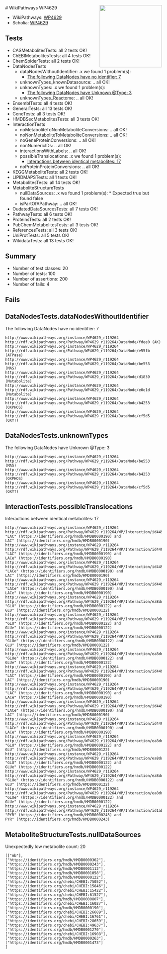 <img style="float: right; width: 200px" src="https://upload.wikimedia.org/wikipedia/commons/thumb/8/83/Wplogo_with_text_500.png/640px-Wplogo_with_text_500.png" />
# WikiPathways WP4629

* WikiPathways: [WP4629](https://new.wikipathways.org/pathways/WP4629)
* Scholia: [WP4629](https://scholia.toolforge.org/wikipathways/WP4629)
## Tests
* CASMetabolitesTests: all 2 tests OK!
* ChEBIMetabolitesTests: all 4 tests OK!
* ChemSpiderTests: all 2 tests OK!
* DataNodesTests
    * dataNodesWithoutIdentifier: .x we found 1 problem(s):
        * [The following DataNodes have no identifier: 7](#d2d32fa6)
    * unknownTypes_knownDatasource: .. all OK!
    * unknownTypes: .x we found 1 problem(s):
        * [The following DataNodes have Unknown @Type: 3](#839973e1)
    * unknownTypes_Reactome: .. all OK!
* EnsemblTests: all 4 tests OK!
* GeneralTests: all 13 tests OK!
* GeneTests: all 3 tests OK!
* HMDBSecMetabolitesTests: all 3 tests OK!
* InteractionTests
    * noMetaboliteToNonMetaboliteConversions: .. all OK!
    * noNonMetaboliteToMetaboliteConversions: .. all OK!
    * noGeneProteinConversions: .. all OK!
    * nonNumericIDs: .. all OK!
    * interactionsWithLabels: .. all OK!
    * possibleTranslocations: .x we found 1 problem(s):
        * [Interactions between identical metabolites: 17](#dc76dff3)
    * noProteinProteinConversions: .. all OK!
* KEGGMetaboliteTests: all 2 tests OK!
* LIPIDMAPSTests: all 1 tests OK!
* MetabolitesTests: all 14 tests OK!
* MetaboliteStructureTests
    * nullDataSources: .x we found 1 problem(s):
            * Expected true but found false
    * isPartOfAPathway: .. all OK!
* OudatedDataSourcesTests: all 7 tests OK!
* PathwayTests: all 6 tests OK!
* ProteinsTests: all 2 tests OK!
* PubChemMetabolitesTests: all 3 tests OK!
* ReferencesTests: all 3 tests OK!
* UniProtTests: all 5 tests OK!
* WikidataTests: all 13 tests OK!


## Summary

* Number of test classes: 20
* Number of tests: 100
* Number of assertions: 200
* Number of fails: 4

## Fails

<a name="d2d32fa6" />

## DataNodesTests.dataNodesWithoutIdentifier

The following DataNodes have no identifier: 7
```
http://www.wikipathways.org/instance/WP4629_r119264 http://rdf.wikipathways.org/Pathway/WP4629_r119264/DataNode/fdee0 (AK)
http://www.wikipathways.org/instance/WP4629_r119264 http://rdf.wikipathways.org/Pathway/WP4629_r119264/DataNode/e55fb (ATPase)
http://www.wikipathways.org/instance/WP4629_r119264 http://rdf.wikipathways.org/Pathway/WP4629_r119264/DataNode/be553 (MAS)
http://www.wikipathways.org/instance/WP4629_r119264 http://rdf.wikipathways.org/Pathway/WP4629_r119264/DataNode/d1839 (Metabolite)
http://www.wikipathways.org/instance/WP4629_r119264 http://rdf.wikipathways.org/Pathway/WP4629_r119264/DataNode/e0e1d (Metabolite)
http://www.wikipathways.org/instance/WP4629_r119264 http://rdf.wikipathways.org/Pathway/WP4629_r119264/DataNode/b4253 (OXPHOS)
http://www.wikipathways.org/instance/WP4629_r119264 http://rdf.wikipathways.org/Pathway/WP4629_r119264/DataNode/cf5d5 (OXYT)
```

<a name="839973e1" />

## DataNodesTests.unknownTypes

The following DataNodes have Unknown @Type: 3
```
http://www.wikipathways.org/instance/WP4629_r119264 http://rdf.wikipathways.org/Pathway/WP4629_r119264/DataNode/be553 (MAS)
http://www.wikipathways.org/instance/WP4629_r119264 http://rdf.wikipathways.org/Pathway/WP4629_r119264/DataNode/b4253 (OXPHOS)
http://www.wikipathways.org/instance/WP4629_r119264 http://rdf.wikipathways.org/Pathway/WP4629_r119264/DataNode/cf5d5 (OXYT)
```

<a name="dc76dff3" />

## InteractionTests.possibleTranslocations

Interactions between identical metabolites: 17
```
http://www.wikipathways.org/instance/WP4629_r119264 http://rdf.wikipathways.org/Pathway/WP4629_r119264/WP/Interaction/id4492be65_1 "LAC" (https://identifiers.org/hmdb/HMDB0000190) and 
LAC" (https://identifiers.org/hmdb/HMDB0000190)
http://www.wikipathways.org/instance/WP4629_r119264 http://rdf.wikipathways.org/Pathway/WP4629_r119264/WP/Interaction/id4492be65_1 "LAC" (https://identifiers.org/hmdb/HMDB0000190) and 
LACe" (https://identifiers.org/hmdb/HMDB0000190)
http://www.wikipathways.org/instance/WP4629_r119264 http://rdf.wikipathways.org/Pathway/WP4629_r119264/WP/Interaction/id4492be65_1 "LACe" (https://identifiers.org/hmdb/HMDB0000190) and 
LAC" (https://identifiers.org/hmdb/HMDB0000190)
http://www.wikipathways.org/instance/WP4629_r119264 http://rdf.wikipathways.org/Pathway/WP4629_r119264/WP/Interaction/id4492be65_1 "LACe" (https://identifiers.org/hmdb/HMDB0000190) and 
LACe" (https://identifiers.org/hmdb/HMDB0000190)
http://www.wikipathways.org/instance/WP4629_r119264 http://rdf.wikipathways.org/Pathway/WP4629_r119264/WP/Interaction/ea8dd_2 "GLU" (https://identifiers.org/hmdb/HMDB0000122) and 
GLU" (https://identifiers.org/hmdb/HMDB0000122)
http://www.wikipathways.org/instance/WP4629_r119264 http://rdf.wikipathways.org/Pathway/WP4629_r119264/WP/Interaction/ea8dd_2 "GLU" (https://identifiers.org/hmdb/HMDB0000122) and 
GLUe" (https://identifiers.org/hmdb/HMDB0000122)
http://www.wikipathways.org/instance/WP4629_r119264 http://rdf.wikipathways.org/Pathway/WP4629_r119264/WP/Interaction/ea8dd_2 "GLUe" (https://identifiers.org/hmdb/HMDB0000122) and 
GLU" (https://identifiers.org/hmdb/HMDB0000122)
http://www.wikipathways.org/instance/WP4629_r119264 http://rdf.wikipathways.org/Pathway/WP4629_r119264/WP/Interaction/ea8dd_2 "GLUe" (https://identifiers.org/hmdb/HMDB0000122) and 
GLUe" (https://identifiers.org/hmdb/HMDB0000122)
http://www.wikipathways.org/instance/WP4629_r119264 http://rdf.wikipathways.org/Pathway/WP4629_r119264/WP/Interaction/id4492be65_2 "LAC" (https://identifiers.org/hmdb/HMDB0000190) and 
LAC" (https://identifiers.org/hmdb/HMDB0000190)
http://www.wikipathways.org/instance/WP4629_r119264 http://rdf.wikipathways.org/Pathway/WP4629_r119264/WP/Interaction/id4492be65_2 "LAC" (https://identifiers.org/hmdb/HMDB0000190) and 
LACe" (https://identifiers.org/hmdb/HMDB0000190)
http://www.wikipathways.org/instance/WP4629_r119264 http://rdf.wikipathways.org/Pathway/WP4629_r119264/WP/Interaction/id4492be65_2 "LACe" (https://identifiers.org/hmdb/HMDB0000190) and 
LAC" (https://identifiers.org/hmdb/HMDB0000190)
http://www.wikipathways.org/instance/WP4629_r119264 http://rdf.wikipathways.org/Pathway/WP4629_r119264/WP/Interaction/id4492be65_2 "LACe" (https://identifiers.org/hmdb/HMDB0000190) and 
LACe" (https://identifiers.org/hmdb/HMDB0000190)
http://www.wikipathways.org/instance/WP4629_r119264 http://rdf.wikipathways.org/Pathway/WP4629_r119264/WP/Interaction/ea8dd_1 "GLU" (https://identifiers.org/hmdb/HMDB0000122) and 
GLU" (https://identifiers.org/hmdb/HMDB0000122)
http://www.wikipathways.org/instance/WP4629_r119264 http://rdf.wikipathways.org/Pathway/WP4629_r119264/WP/Interaction/ea8dd_1 "GLU" (https://identifiers.org/hmdb/HMDB0000122) and 
GLUe" (https://identifiers.org/hmdb/HMDB0000122)
http://www.wikipathways.org/instance/WP4629_r119264 http://rdf.wikipathways.org/Pathway/WP4629_r119264/WP/Interaction/ea8dd_1 "GLUe" (https://identifiers.org/hmdb/HMDB0000122) and 
GLU" (https://identifiers.org/hmdb/HMDB0000122)
http://www.wikipathways.org/instance/WP4629_r119264 http://rdf.wikipathways.org/Pathway/WP4629_r119264/WP/Interaction/ea8dd_1 "GLUe" (https://identifiers.org/hmdb/HMDB0000122) and 
GLUe" (https://identifiers.org/hmdb/HMDB0000122)
http://www.wikipathways.org/instance/WP4629_r119264 http://rdf.wikipathways.org/Pathway/WP4629_r119264/WP/Interaction/id1aba2109 "PYR" (https://identifiers.org/hmdb/HMDB0000243) and 
PYR" (https://identifiers.org/hmdb/HMDB0000243)
```

<a name="919041a8" />

## MetaboliteStructureTests.nullDataSources

Unexpectedly low metabolite count: 20
```
[["mb"],
["https://identifiers.org/hmdb/HMDB0000362"],
["https://identifiers.org/hmdb/HMDB0000243"],
["https://identifiers.org/hmdb/HMDB0001112"],
["https://identifiers.org/hmdb/HMDB0001058"],
["https://identifiers.org/hmdb/HMDB0000122"],
["https://identifiers.org/chebi/CHEBI:75052"],
["https://identifiers.org/chebi/CHEBI:15846"],
["https://identifiers.org/chebi/CHEBI:15422"],
["https://identifiers.org/chebi/CHEBI:61527"],
["https://identifiers.org/hmdb/HMDB0000807"],
["https://identifiers.org/chebi/CHEBI:16027"],
["https://identifiers.org/hmdb/HMDB0000190"],
["https://identifiers.org/chebi/CHEBI:26689"],
["https://identifiers.org/chebi/CHEBI:16761"],
["https://identifiers.org/chebi/CHEBI:28659"],
["https://identifiers.org/chebi/CHEBI:49637"],
["https://identifiers.org/hmdb/HMDB0001270"],
["https://identifiers.org/chebi/CHEBI:16908"],
["https://identifiers.org/hmdb/HMDB0000263"],
["https://identifiers.org/hmdb/HMDB0001473"]
]
```

